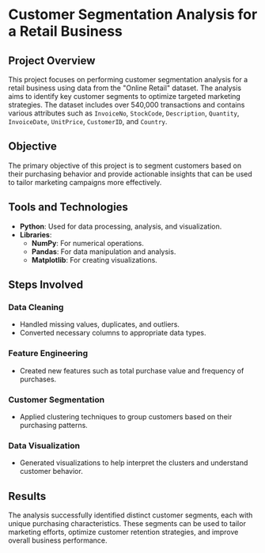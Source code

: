 # Customer Segmentation Analysis for a Retail Business

## Project Overview
This project focuses on performing customer segmentation analysis for a retail business using data from the "Online Retail" dataset. The analysis aims to identify key customer segments to optimize targeted marketing strategies. The dataset includes over 540,000 transactions and contains various attributes such as `InvoiceNo`, `StockCode`, `Description`, `Quantity`, `InvoiceDate`, `UnitPrice`, `CustomerID`, and `Country`.

## Objective
The primary objective of this project is to segment customers based on their purchasing behavior and provide actionable insights that can be used to tailor marketing campaigns more effectively.

## Tools and Technologies
- **Python**: Used for data processing, analysis, and visualization.
- **Libraries**:
  - **NumPy**: For numerical operations.
  - **Pandas**: For data manipulation and analysis.
  - **Matplotlib**: For creating visualizations.

## Steps Involved

### Data Cleaning
- Handled missing values, duplicates, and outliers.
- Converted necessary columns to appropriate data types.

### Feature Engineering
- Created new features such as total purchase value and frequency of purchases.

### Customer Segmentation
- Applied clustering techniques to group customers based on their purchasing patterns.

### Data Visualization
- Generated visualizations to help interpret the clusters and understand customer behavior.

## Results
The analysis successfully identified distinct customer segments, each with unique purchasing characteristics. These segments can be used to tailor marketing efforts, optimize customer retention strategies, and improve overall business performance.
